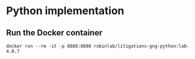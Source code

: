 # Python implementation
## Run the Docker container
```
docker run --rm -it -p 8888:8888 robinlab/litigations-gng-python:lab-4.0.7
```
